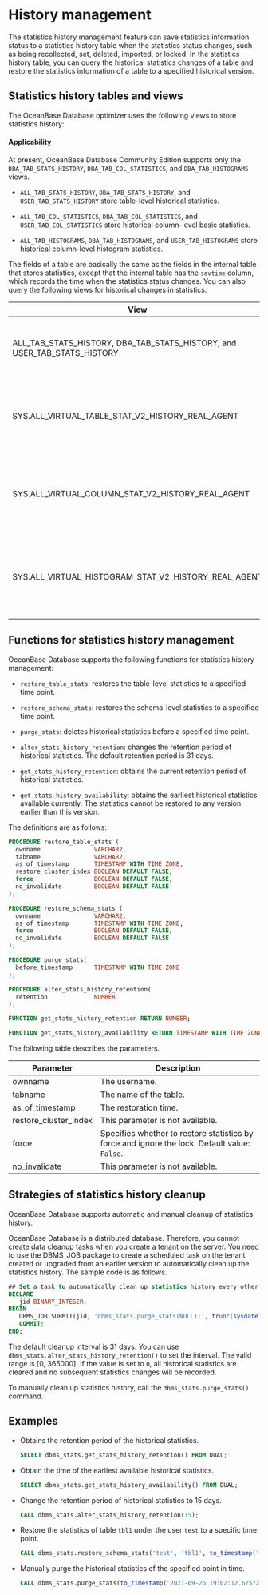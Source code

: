 # History management

The statistics history management feature can save statistics information status to a statistics history table when the statistics status changes, such as being recollected, set, deleted, imported, or locked. In the statistics history table, you can query the historical statistics changes of a table and restore the statistics information of a table to a specified historical version.

## Statistics history tables and views

The OceanBase Database optimizer uses the following views to store statistics history:

  <main id="notice" >
    <h4>Applicability</h4>
    <p>At present, OceanBase Database Community Edition supports only the <code>DBA_TAB_STATS_HISTORY</code>, <code>DBA_TAB_COL_STATISTICS</code>, and <code>DBA_TAB_HISTOGRAMS</code> views.</p>
  </main>

* `ALL_TAB_STATS_HISTORY`, `DBA_TAB_STATS_HISTORY`, and `USER_TAB_STATS_HISTORY` store table-level historical statistics.

* `ALL_TAB_COL_STATISTICS`, `DBA_TAB_COL_STATISTICS`, and `USER_TAB_COL_STATISTICS` store historical column-level basic statistics.

* `ALL_TAB_HISTOGRAMS`, `DBA_TAB_HISTOGRAMS`, and `USER_TAB_HISTOGRAMS` store historical column-level histogram statistics.

The fields of a table are basically the same as the fields in the internal table that stores statistics, except that the internal table has the `savtime` column, which records the time when the statistics status changes. You can also query the following views for historical changes in statistics.

| View | Description |
|----------------------------------------------------------------------------------------------------|--------------------------------|
| ALL_TAB_STATS_HISTORY, DBA_TAB_STATS_HISTORY, and USER_TAB_STATS_HISTORY | You can query these views to check the statistics changes.  |
| SYS.ALL_VIRTUAL_TABLE_STAT_V2_HISTORY_REAL_AGENT | You can query this view to check the table-level statistics history.  |
| SYS.ALL_VIRTUAL_COLUMN_STAT_V2_HISTORY_REAL_AGENT | You can query this view to check the column-level statistics history.  |
| SYS.ALL_VIRTUAL_HISTOGRAM_STAT_V2_HISTORY_REAL_AGENT | You can query this view to check the column-level histogram history.  |

## Functions for statistics history management

OceanBase Database supports the following functions for statistics history management:

* `restore_table_stats`: restores the table-level statistics to a specified time point.

* `restore_schema_stats`: restores the schema-level statistics to a specified time point.

* `purge_stats`: deletes historical statistics before a specified time point.

* `alter_stats_history_retention`: changes the retention period of historical statistics. The default retention period is 31 days.

* `get_stats_history_retention`: obtains the current retention period of historical statistics.

* `get_stats_history_availability`: obtains the earliest historical statistics available currently. The statistics cannot be restored to any version earlier than this version.

The definitions are as follows:

```sql
PROCEDURE restore_table_stats (
  ownname               VARCHAR2,
  tabname               VARCHAR2,
  as_of_timestamp       TIMESTAMP WITH TIME ZONE,
  restore_cluster_index BOOLEAN DEFAULT FALSE,
  force                 BOOLEAN DEFAULT FALSE,
  no_invalidate         BOOLEAN DEFAULT FALSE
);

PROCEDURE restore_schema_stats (
  ownname               VARCHAR2,
  as_of_timestamp       TIMESTAMP WITH TIME ZONE,
  force                 BOOLEAN DEFAULT FALSE,
  no_invalidate         BOOLEAN DEFAULT FALSE
);

PROCEDURE purge_stats(
  before_timestamp      TIMESTAMP WITH TIME ZONE
);

PROCEDURE alter_stats_history_retention(
  retention             NUMBER
);

FUNCTION get_stats_history_retention RETURN NUMBER;

FUNCTION get_stats_history_availability RETURN TIMESTAMP WITH TIME ZONE;
```

The following table describes the parameters.

| Parameter | Description |
|-----------------------|-----------------------|
| ownname | The username.  |
| tabname | The name of the table.  |
| as_of_timestamp | The restoration time.  |
| restore_cluster_index | This parameter is not available.  |
| force | Specifies whether to restore statistics by force and ignore the lock. Default value: `False`.  |
| no_invalidate | This parameter is not available.  |

## Strategies of statistics history cleanup

OceanBase Database supports automatic and manual cleanup of statistics history.

OceanBase Database is a distributed database. Therefore, you cannot create data cleanup tasks when you create a tenant on the server. You need to use the DBMS_JOB package to create a scheduled task on the tenant created or upgraded from an earlier version to automatically clean up the statistics history. The sample code is as follows.

```sql
## Set a task to automatically clean up statistics history every other day from now on.
DECLARE
   jid BINARY_INTEGER;
BEGIN
   DBMS_JOB.SUBMIT(jid, 'dbms_stats.purge_stats(NULL);', trunc(sysdate), 'trunc(sysdate) + 1');
   COMMIT;
END;
```

The default cleanup interval is 31 days. You can use `dbms_stats.alter_stats_history_retention()` to set the interval. The valid range is \[0, 365000\]. If the value is set to `0`, all historical statistics are cleared and no subsequent statistics changes will be recorded.

To manually clean up statistics history, call the `dbms_stats.purge_stats()` command.

## Examples

* Obtains the retention period of the historical statistics.

   ```sql
   SELECT dbms_stats.get_stats_history_retention() FROM DUAL;
   ```

* Obtain the time of the earliest available historical statistics.

   ```sql
   SELECT dbms_stats.get_stats_history_availability() FROM DUAL;
   ```

* Change the retention period of historical statistics to 15 days.

   ```sql
   CALL dbms_stats.alter_stats_history_retention(15);
   ```

* Restore the statistics of table `tbl1` under the user `test` to a specific time point.

   ```sql
   CALL dbms_stats.restore_schema_stats('test', 'tbl1', to_timestamp('2021-09-26 19:02:12.675729', 'YYYY-MM-DD HH24:MI:SS.FF'));
   ```

* Manually purge the historical statistics of the specified point in time.

   ```sql
   CALL dbms_stats.purge_stats(to_timestamp('2021-09-26 19:02:12.675729', 'YYYY-MM-DD HH24:MI:SS.FF'));
   ```
